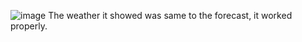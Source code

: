  ![image](https://github.com/Akatsukikaze/Weather-Game/raw/master/weather-application-master/Weather-App-video.gif)
 The weather it showed was same to the forecast, it worked properly.
